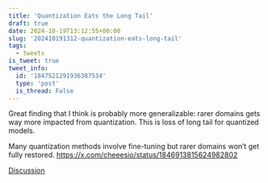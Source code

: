 ```yaml
---
title: 'Quantization Eats the Long Tail'
draft: true
date: 2024-10-19T13:12:55+00:00
slug: '202410191312-quantization-eats-long-tail'
tags:
  - tweets
is_tweet: true
tweet_info:
  id: '1847521291936387534'
  type: 'post'
  is_thread: False
---
```




Great finding that I think is probably more generalizable: rarer domains gets way more impacted from quantization. This is loss of long tail for quantized models.

Many quantization methods involve fine-tuning but rarer domains won’t get fully restored. <https://x.com/cheeesio/status/1846913815624982802>

[Discussion](https://x.com/sytelus/status/1847521291936387534)
